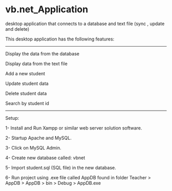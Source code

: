 # vb.net_Application
desktop application that connects to a database and text file (sync , update and delete)

This desktop application has the following features:

----------------------------------
Display the data from the database

Display data from the text file

Add a new student

Update student data

Delete student data

Search by student id

----------------------------------

Setup:


1- Install and Run Xampp or similar web server solution software.

2- Startup Apache and MySQL.

3- Click on MySQL Admin.

4- Create new database called: vbnet

5- Import student.sql (SQL file) in the new database.

6- Run project using .exe file called AppDB found in folder Teacher > AppDB > AppDB > bin > Debug > AppDB.exe 






